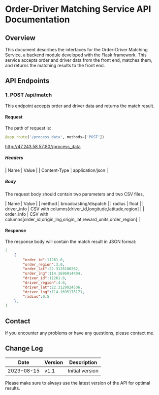 # Order-Driver Matching Service API Documentation

## Overview

This document describes the interfaces for the Order-Driver Matching Service, a backend module developed with the Flask framework. This service accepts order and driver data from the front end, matches them, and returns the matching results to the front end.

## API Endpoints

### 1. POST /api/match

This endpoint accepts order and driver data and returns the match result.

#### Request
The path of request is:
```python
@app.route('/process_data', methods=['POST'])
```
 http://47.243.58.57:80//process_data

##### Headers

| Name         | Value            |
| Content-Type | application/json |

##### Body

The request body should contain two parameters and two CSV files, 

| Name         | Value            |
| method       | broadcasting/dispatch |
| radius       | float |
| driver_info  | CSV with columns[driver_id,longitude,latitude,region] |
| order_info   |  CSV with columns[order_id,origin_lng,origin_lat,reward_units,order_region]  |


#### Response

The response body will contain the match result in JSON format:

```json
[
	{
		"order_id":11261.0,
		"order_region":3.0,
		"order_lat":22.3126106262,
		"order_lng":114.1696014404,
		"driver_id":11261.0,
		"driver_region":4.0,
		"driver_lat":22.3129024506,
		"driver_lng":114.1695175171,
		"radius":0.5
	},
]
```
 
## Contact

If you encounter any problems or have any questions, please contact me.

## Change Log

| Date       | Version | Description     |
| ---------- | ------- | --------------- |
| 2023-08-15 | v1.1    | Initial version |

Please make sure to always use the latest version of the API for optimal results.
